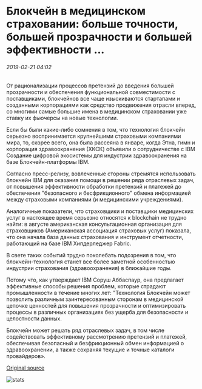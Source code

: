 # Блокчейн в медицинском страховании: больше точности, большей прозрачности и большей эффективности ...

###### 2019-02-21 04:02

От рационализации процессов претензий до введения большей прозрачности и обеспечения функциональной совместимости с поставщиками, блокчейнов все чаще изыскиваются стартапами и созданными корпорациями как средство продвижения отрасли вперед, со многими самые большие имена в медицинском страховании уже ставку их фьючерсы на новые технологии.

Если бы были какие-либо сомнения в том, что технология блокчейн серьезно воспринимается крупнейшими страховыми компаниями мира, то, скорее всего, она была рассеяна в январе, когда Этна, гимн и корпорация здравоохранения (ХКСК) объявили о сотрудничестве с IBM Создание цифровой экосистемы для индустрии здравоохранения на базе Блокчейн-платформы IBM.

Согласно пресс-релизу, вовлеченные стороны стремятся использовать блокчейн IBM для оказания помощи в решении ряда отраслевых задач, от повышения эффективности обработки претензий и платежей до обеспечения "безопасного и бесфрикционного" обмена информацией между страховыми компаниями (и медицинскими учреждениями).

Аналогичные показатели, что страховщики и поставщики медицинских услуг в настоящее время серьезно относятся к blockchain не трудно найти: в августе американская консультационная организация для страховщиков (Американская ассоциация страховых услуг) показала, что она начала база данных страхования и инструмент отчетности, работающий на базе IBM Хипдерледжер Fabric.

В свете таких событий трудно поколебать подозрения в том, что блокчейн-технология станет все более заметной особенностью индустрии страхования (здравоохранения) в ближайшие годы.

Потому что, как утверждает IBM Соруш Аббаспаур, она предлагает эффективные способы решения проблем, которые страдают промышленности в течение многих лет: "Технология Блокчейн может позволить различным заинтересованным сторонам в медицинской цепочке ценностей для повышения прозрачности и оптимизировать процессы в различных организациях без ущерба для безопасности и целостности данных.

Блокчейн может решать ряд отраслевых задач, в том числе содействовать эффективному рассмотрению претензий и платежей, обеспечивая безопасный и безфрикционный обмен информацией о здравоохранении, а также сохраняя текущие и точные каталоги провайдеров».

[Original source](https://cointelegraph.com/news/blockchain-in-health-insurance-more-accuracy-more-transparency-and-more-efficiency)

![stats](https://c.statcounter.com/11760860/0/a89fa40b/1/ "stats")